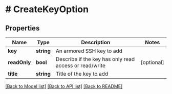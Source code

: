 # # CreateKeyOption

## Properties

Name | Type | Description | Notes
------------ | ------------- | ------------- | -------------
**key** | **string** | An armored SSH key to add |
**readOnly** | **bool** | Describe if the key has only read access or read/write | [optional]
**title** | **string** | Title of the key to add |

[[Back to Model list]](../../README.md#models) [[Back to API list]](../../README.md#endpoints) [[Back to README]](../../README.md)
